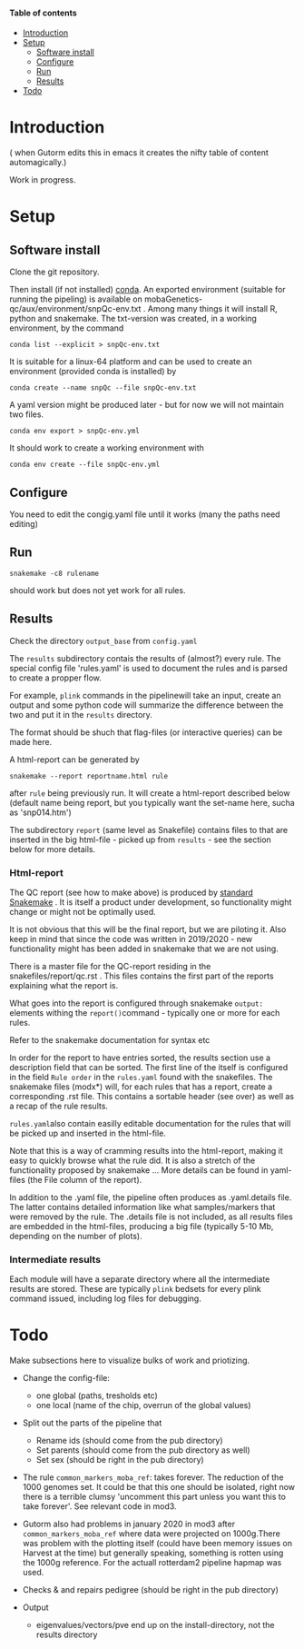 #### Table of contents <!-- :TOC: -->
- [Introduction](#introduction)
- [Setup](#setup)
  - [Software install](#software-install)
  - [Configure](#configure)
  - [Run](#run)
  - [Results](#results)
- [Todo](#todo)

# Introduction
( when Gutorm edits this in emacs it creates the nifty table of content automagically.)

Work in progress.

# Setup

## Software install
Clone the git repository. 

Then install (if not installed)
[conda](https://docs.conda.io/projects/conda/en/latest/user-guide/install/index.html).
An exported environment (suitable for running the pipeling) is
available on mobaGenetics-qc/aux/environment/snpQc-env.txt .  Among
many things it will install R, python and snakemake. The txt-version
was created, in a working environment, by the command

`conda list --explicit > snpQc-env.txt`

It is suitable for a linux-64 platform and can be used to create an
environment (provided conda is installed) by 

`conda create --name snpQc --file snpQc-env.txt`


A yaml version might be produced later - but for now we will not maintain two files. 

`conda env export > snpQc-env.yml`

It should work to create a working environment with 

`conda env create --file snpQc-env.yml`

## Configure 
You need to edit the congig.yaml file until it works (many the paths need editing)

## Run

`snakemake -c8 rulename`

should work but does not yet work for all rules.

## Results
Check the directory `output_base` from `config.yaml`

The `results` subdirectory contais the results of (almost?) every
rule. The special config file 'rules.yaml' is used to document the
rules and is parsed to create a propper flow.

For example, `plink` commands in the pipelinewill take an input,
create an output and some python code will summarize the difference
between the two and put it in the `results` directory.

The format should be shuch that flag-files (or interactive queries) can be made here. 


A html-report can be generated by 

`snakemake --report reportname.html rule`

after `rule` being previously run. It will create a html-report
described below (default name being report, but you typically want the
set-name here, sucha as 'snp014.htm')

The subdirectory `report` (same level as Snakefile) contains files to
that are inserted in the big html-file - picked up from `results` -
see the section below for more details.

### Html-report

The QC report (see how to make above) is produced by [standard
Snakemake](https://snakemake.readthedocs.io/en/stable/snakefiles/reporting.html)
. It is itself a product under development, so functionality might
change or might not be optimally used.

It is not obvious that this will be the final report, but we are
piloting it. Also keep in mind that since the code was written in
2019/2020 - new functionality might has been added in snakemake that
we are not using.

There is a master file for the QC-report residing in the
snakefiles/report/qc.rst . This files contains the first part of the
reports explaining what the report is.

What goes into the report is configured through snakemake `output:`
elements withing the `report()`command - typically one or more for
each rules.

Refer to the snakemake documentation for syntax etc

In order for the report to have entries sorted, the results section
use a description field that can be sorted. The first line of the
itself is configured in the field `Rule order` in the `rules.yaml`
found with the snakefiles.  The snakemake files (modx*) will, for each rules
that has a report, create a corresponding .rst file. This contains a
sortable header (see over) as well as a recap of the rule results.

`rules.yaml`also contain easilly editable documentation for the rules
that will be picked up and inserted in the html-file.

Note that this is a way of cramming results into the html-report,
making it easy to quickly browse what the rule did. It is also a
stretch of the functionality proposed by snakemake ... More details
can be found in yaml-files (the File column of the report).

In addition to the .yaml file, the pipeline often produces as
.yaml.details file. The latter contains detailed information like what
samples/markers that were removed by the rule. The .details file is
not included, as all results files are embedded in the html-files,
producing a big file (typically 5-10 Mb, depending on the number of
plots).


### Intermediate results
Each module will have a separate directory where all the intermediate
results are stored. These are typically `plink` bedsets for every plink
command issued, including log files for debugging. 



# Todo
Make subsections here to visualize bulks of work and priotizing. 
- Change the config-file:
  - one global (paths, tresholds etc)
  - one local (name of the chip, overrun of the global values)
- Split out the parts of the pipeline that 
  - Rename ids (should come from the pub directory)
  - Set parents (should come from the pub directory as well)
  - Set sex (should be right in the pub directory)
  
- The rule `common_markers_moba_ref`: takes forever. The reduction of
  the 1000 genomes set. It could be that this one should be isolated,
  right now there is a terrible clumsy 'uncomment this part unless you
  want this to take forever'. See relevant code in mod3.
  
- Gutorm also had problems in january 2020 in mod3 after
  `common_markers_moba_ref` where data were projected on 1000g.There
  was problem with the plotting itself (could have been memory issues
  on Harvest at the time) but generally speaking, something is rotten
  using the 1000g reference. For the actuall rotterdam2 pipeline
  hapmap was used.

- Checks & and repairs pedigree (should be right in the pub directory)
- Output
  - eigenvalues/vectors/pve end up on the install-directory, not the results directory


